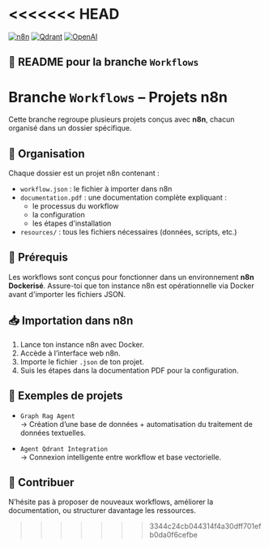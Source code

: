 <<<<<<< HEAD
=======
[![n8n](https://img.shields.io/badge/n8n-Workflow-FF6D6D?style=flat-square&logo=n8n)](https://n8n.io/)
[![Qdrant](https://img.shields.io/badge/Qdrant-Vector%20DB-DC382C?style=flat-square&logo=qdrant)](https://qdrant.tech/)
[![OpenAI](https://img.shields.io/badge/OpenAI-GPT--4o%20mini-412991?style=flat-square&logo=openai)](https://openai.com/)

## 📁 README pour la branche `Workflows`

# Branche `Workflows` – Projets n8n

Cette branche regroupe plusieurs projets conçus avec **n8n**, chacun organisé dans un dossier spécifique.

## 📂 Organisation

Chaque dossier est un projet n8n contenant :
- `workflow.json` : le fichier à importer dans n8n
- `documentation.pdf` : une documentation complète expliquant :
  - le processus du workflow
  - la configuration
  - les étapes d'installation
- `resources/` : tous les fichiers nécessaires (données, scripts, etc.)

## 🐳 Prérequis

Les workflows sont conçus pour fonctionner dans un environnement **n8n Dockerisé**. Assure-toi que ton instance n8n est opérationnelle via Docker avant d'importer les fichiers JSON.

## 📥 Importation dans n8n

1. Lance ton instance n8n avec Docker.
2. Accède à l’interface web n8n.
3. Importe le fichier `.json` de ton projet.
4. Suis les étapes dans la documentation PDF pour la configuration.

## 🧠 Exemples de projets

- `Graph Rag Agent`  
  → Création d’une base de données + automatisation du traitement de données textuelles.

- `Agent Qdrant Integration`  
  → Connexion intelligente entre workflow et base vectorielle.


## 📝 Contribuer

N’hésite pas à proposer de nouveaux workflows, améliorer la documentation, ou structurer davantage les ressources.
>>>>>>> 3344c24cb044314f4a30dff701efb0da0f6cefbe
